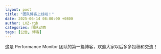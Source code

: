 ```yaml
---
layout: post
title: "团队博客上线啦！"
date: 2025-06-14 08:00:00 +0800
author: LXZ-rgb
categories: 团队动态
tags: [公告, 博客]
---
```


这是 Performance Monitor 团队的第一篇博客，欢迎大家以后多多投稿和交流！
